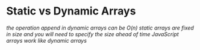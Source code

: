 # Static vs Dynamic Arrays

*the operation append in dynamic arrays can be O(n)*
*static arrays are fixed in size and you will need to specify the size ahead of time*
*JavaScript arrays work like dynamic arrays*